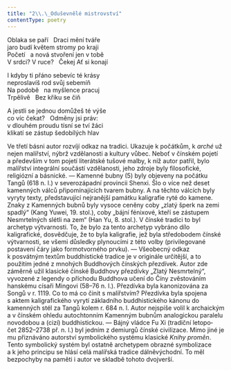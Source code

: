 ```yaml
---
title: "2\\.\_Oduševnělé mistrovství"
contentType: poetry
---
```


<section>

Oblaka se paří   Draci mění tváře  
jaro budí květem stromy po kraji  
Početí   a nová stvoření jen v tobě  
V srdci? V ruce?   Čekej Ať si konají

</section>

<section>

I kdyby ti přáno sebevíc té krásy  
neproslavíš rod svůj sebemíň  
Na podobě   na myšlence pracuj  
Trpělivě   Bez křiku se čiň

</section>

<section>

A jestli se jednou domůžeš té výše  
co víc čekat?   Odměny jsi práv:  
v dlouhém proudu tísní se tví žáci  
klikatí se zástup šedobílých hlav

</section>


<section>

Ve třetí básni autor rozvíjí odkaz na tradici. Ukazuje k počátkům, k _arché_ už nejen malířství, nýbrž vzdělanosti a kultury vůbec. Neboť v čínském pojetí a především v tom pojetí literátské tušové malby, k níž autor patřil, bylo malířství integrální součástí vzdělanosti, jeho zdroje byly filosofické, religiózní a básnické. — Kamenné bubny (5) byly objeveny na počátku Tangů (618 n. l.) v severozápadní provincii Shenxi. Šlo o více než deset kamenných válců připomínajících tvarem bubny. A na těchto válcích byly vyryty texty, představující nejranější památku kaligrafie ryté do kamene. Znaky z Kamenných bubnů byly vysoce ceněny coby „zlatý šperk na zemi spadlý“ (Kang Yuwei, 19. stol.), coby „bájní fénixové, kteří se zástupem Nesmrtelných slétli na zem“ (Han Yu, 8. stol.). V čínské tradici to byl archetyp výtvarnosti. To, že bylo za tento archetyp vybráno dílo kaligrafické, dosvědčuje, že to byla kaligrafie, jež byla středobodem čínské výtvarnosti, se všemi důsledky plynoucími z této volby (privilegované postavení čáry jako formotvorného prvku). — Všeobecný odkaz k posvátným textům buddhistické tradice je v originále určitější, a to použitím jedné z mnohých Buddhových čínských přezdívek. Autor zde záměrně užil klasické čínské Buddhovy přezdívky „Zlatý Nesmrtelný“, vyvozené z legendy o příchodu Buddhova učení do Číny zvěstováním hanskému císaři Mingo­vi (58–76 n. l.). Přezdívka byla kanonizována za Songů v r. 1119. Co to má co činit s malířstvím? Přezdívka byla spojena s aktem kaligrafického vyrytí základního buddhistického kánonu do kamenných stél za Tangů kolem r. 684 n. l. Autor nejspíše volil k archaickým a v čínském ohledu auto­chtonním Kamenným bubnům analogickou paralelu novodobou a (cizí) buddhistickou. — Bájný vládce Fu Xi (tradiční letopo­čet 2852–2738 př. n. l.) byl jedním z demiurgů čínské civilizace. Mimo jiné je mu přiznáváno autorství symbolického systému klasické _Knihy_ _proměn_. Tento symbolický systém byl ostatně archetypem obrazné symbolizace a k jeho principu se hlásí celá malířská tradice dálněvýchodní. To měl bezpochyby na paměti i autor ve skladbě tohoto dvojverší.

</section>
